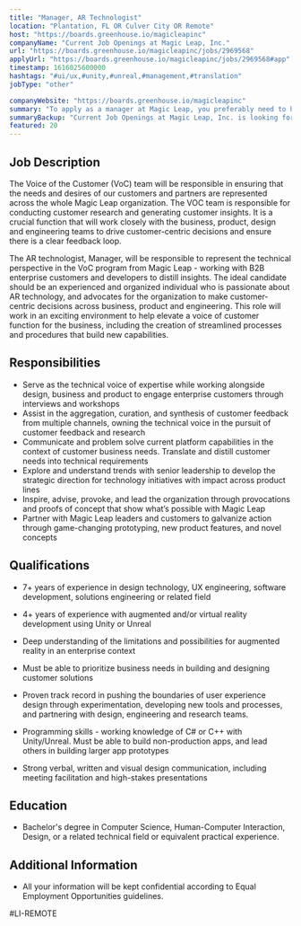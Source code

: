 ```yaml
---
title: "Manager, AR Technologist"
location: "Plantation, FL OR Culver City OR Remote"
host: "https://boards.greenhouse.io/magicleapinc"
companyName: "Current Job Openings at Magic Leap, Inc."
url: "https://boards.greenhouse.io/magicleapinc/jobs/2969568"
applyUrl: "https://boards.greenhouse.io/magicleapinc/jobs/2969568#app"
timestamp: 1616025600000
hashtags: "#ui/ux,#unity,#unreal,#management,#translation"
jobType: "other"

companyWebsite: "https://boards.greenhouse.io/magicleapinc"
summary: "To apply as a manager at Magic Leap, you preferably need to have 7+ years of experience in design technology, UX engineering, software development, solutions engineering or related field."
summaryBackup: "Current Job Openings at Magic Leap, Inc. is looking for a manager that has experience in: #ui/ux, #unity, #unreal."
featured: 20
---
```


## Job Description

The Voice of the Customer (VoC) team will be responsible in ensuring that the needs and desires of our customers and partners are represented across the whole Magic Leap organization. The VOC team is responsible for conducting customer research and generating customer insights. It is a crucial function that will work closely with the business, product, design and engineering teams to drive customer-centric decisions and ensure there is a clear feedback loop.

The AR technologist, Manager, will be responsible to represent the technical perspective in the VoC program from Magic Leap - working with B2B enterprise customers and developers to distill insights. The ideal candidate should be an experienced and organized individual who is passionate about AR technology, and advocates for the organization to make customer-centric decisions across business, product and engineering. This role will work in an exciting environment to help elevate a voice of customer function for the business, including the creation of streamlined processes and procedures that build new capabilities.

## Responsibilities

*   Serve as the technical voice of expertise while working alongside design, business and product to engage enterprise customers through interviews and workshops
*   Assist in the aggregation, curation, and synthesis of customer feedback from multiple channels, owning the technical voice in the pursuit of customer feedback and research
*   Communicate and problem solve current platform capabilities in the context of customer business needs. Translate and distill customer needs into technical requirements
*   Explore and understand trends with senior leadership to develop the strategic direction for technology initiatives with impact across product lines
*   Inspire, advise, provoke, and lead the organization through provocations and proofs of concept that show what’s possible with Magic Leap
*   Partner with Magic Leap leaders and customers to galvanize action through game-changing prototyping, new product features, and novel concepts

## Qualifications

*   7+ years of experience in design technology, UX engineering, software development, solutions engineering or related field
*   4+ years of experience with augmented and/or virtual reality development using Unity or Unreal
*   Deep understanding of the limitations and possibilities for augmented reality in an enterprise context
*   Must be able to prioritize business needs in building and designing customer solutions
*   Proven track record in pushing the boundaries of user experience design through experimentation, developing new tools and processes, and partnering with design, engineering and research teams.
*   Programming skills - working knowledge of C# or C++ with Unity/Unreal. Must be able to build non-production apps, and lead others in building larger app prototypes

*   Strong verbal, written and visual design communication, including meeting facilitation and high-stakes presentations

## Education

*   Bachelor's degree in Computer Science, Human-Computer Interaction, Design, or a related technical field or equivalent practical experience.

## Additional Information

*   All your information will be kept confidential according to Equal Employment Opportunities guidelines.

#LI-REMOTE
